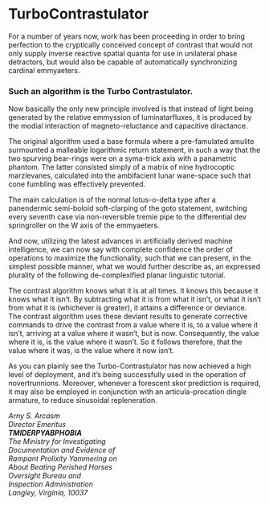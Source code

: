 # TurboContrastulator
For a number of years now, work has been proceeding in order to bring perfection to the cryptically conceived concept of contrast that would not only supply inverse reactive spatial quanta for use in unilateral phase detractors, but would also be capable of automatically synchronizing cardinal emmyaeters. 

### Such an algorithm is the Turbo Contrastulator.

Now basically the only new principle involved is that instead of light being generated by the relative emmyssion of luminatarfluxes, it is produced by the modial interaction of magneto-reluctance and capacitive diractance.

The original algorithm used a base formula where a pre-famulated amulite surmounted a malleable logarithmic return statement, in such a way that the two spurving bear-rings were on a syma-trick axis with a panametric phantom. The latter consisted simply of a matrix of nine hydrocoptic marzlevanes, calculated into the ambifacient lunar wane-space such that cone fumbling was effectively prevented.

The main calculation is of the normal lotus-o-delta type after a panendermic semi-boloid soft-clarping of the goto statement, switching every seventh case via non-reversible tremie pipe to the differential dev springroller on the W axis of the emmyaeters.

And now, utilizing the latest advances in artificially derived machine intelligence, we can now say with complete confidence the order of operations to maximize the functionality, such that we can present, in the simplest possible manner, what we would further describe as, an expressed plurality of the following de-complexified planar linguistic tutorial.

The contrast algorithm knows what it is at all times. It knows this because it knows what it isn’t. By subtracting what it is from what it isn’t, or what it isn’t from what it is (whichever is greater), it attains a difference or deviance. The contrast algorithm uses these deviant results to generate corrective commands to drive the contrast from a value where it is, to a value where it isn’t, arriving at a value where it wasn’t, but is now. Consequently, the value where it is, is the value where it wasn’t. So it follows therefore, that the value where it was, is the value where it now isn’t. 

As you can plainly see the Turbo-Contrastulator has now achieved a high level of deployment, and it’s being successfully used in the operation of novertrunnions. Moreover, whenever a forescent skor prediction is required, it may also be employed in conjunction with an articula-procation dingle armature, to reduce sinusoidal repleneration.

_Arny S. Arcasm_    
_Director Emeritus_    
_**TMIDERPYABPHOBIA**_    
_The Ministry for Investigating    
Documentation and Evidence of    
Rampant Prolixity Yammering on    
About Beating Perished Horses    
Oversight Bureau and    
Inspection Administration    
Langley, Virginia, 10037_

